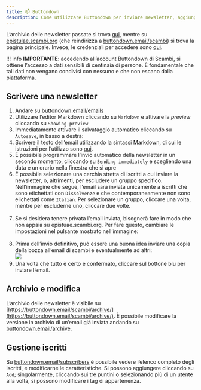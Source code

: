 ```yaml
---
title: 📫 Buttondown
description: Come utilizzare Buttondown per inviare newsletter, aggiungere iscritti e modificare impostazioni relative
---
```

L’archivio delle newsletter passate si trova [qui](https://buttondown.email/scambi/archive/), mentre su [epistulae.scambi.org](https://epistulae.scambi.org) (che reindirizza a [buttondown.email/scambi](https://buttondown.email/scambi/)) si trova la pagina principale. Invece, le credenziali per accedere sono [qui](https://nuvola.scambi.org/apps/passwords/).

!!! info
	**IMPORTANTE**: accedendo all’account Buttondown di Scambi, si ottiene l’accesso a dati sensibili di centinaia di persone. È fondamentale che tali dati non vengano condivisi con nessuno e che non escano dalla piattaforma.

## Scrivere una newsletter

1. Andare su [buttondown.email/emails](https://buttondown.email/emails)
2. Utilizzare l’editor Markdown cliccando su `Markdown` e attivare la _preview_ cliccando su `Showing preview`
3. Immediatamente attivare il salvataggio automatico cliccando su `Autosave`, in basso a destra: <img src="../.gitbook/assets/buttondown-autosave.png" alt="" data-size="line">
4. Scrivere il testo dell’email utilizzando la sintassi Markdown, di cui le istruzioni per l’utilizzo sono [qui](markdown.md).
5. È possibile programmare l’invio automatico della newsletter in un secondo momento, cliccando su `Sending immediately` e scegliendo una data e un orario nella finestra che si apre
6. È possibile selezionare una cerchia stretta di iscritti a cui inviare la newsletter, o, altrimenti, per escludere un gruppo specifico. Nell’immagine che segue, l’email sarà inviata unicamente a iscritti che sono etichettati con `Dissolvenze` e che contemporaneamente non sono elichettati come `Italian`. Per selezionare un gruppo, cliccare una volta, mentre per escluderne uno, cliccare due volte.\
   <img src="../.gitbook/assets/buttondown-sending-to.png" alt="" data-size="original">
7. Se si desidera tenere privata l’email inviata, bisognerà fare in modo che non appaia su epistuae.scambi.org. Per fare questo, cambiare le impostazioni nel pulsante mostrato nell’immagine:\
   <img src="../.gitbook/assets/buttondown-visibility.png" alt="" data-size="original">
8. Prima dell’invio definitivo, può essere una buona idea inviare una copia della bozza all’email di scambi e eventualmente ad altri:  
   ![](https://x.scambi.org/assets/manual/buttondown-send-draft.png)
9. Una volta che tutto è certo e confermato, cliccare sul bottone blu per inviare l’email.

## Archivio e modifica

L’archivio delle newsletter è visibile su [https://buttondown.email/scambi/archive/](https://buttondown.email/scambi/archive/). È possibile modificare la versione in archivio di un’email già inviata andando su [buttondown.email/archive](https://buttondown.email/archive).

## Gestione iscritti

Su [buttondown.email/subscribers](https://buttondown.email/subscribers) è possibile vedere l’elenco completo degli iscritti, e modificarne le caratteristiche. Si possono aggiungere cliccando su `Add`; singolarmente, cliccando sui tre puntini o selezionando più di un utente alla volta, si possono modificare i tag di appartenenza.
